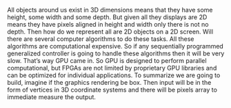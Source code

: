 All objects around us exist in 3D dimensions means that they have some height, some width and some depth. But given all they displays are 2D means they have pixels aligned in height and width only there is not no depth. Then how do we represent all are 2D objects on a 2D screen. Will there are several computer algorithms to do these tasks. 
All these algorithms are computational expensive. So if any sequentially programmed generalized controller is going to handle these algorithms then it will be very slow. That’s way GPU came in. So GPU is designed to perform parallel computational, but FPGAs are not limited by proprietary GPU libraries and can be optimized for individual applications.  To summarize we are going to build, imagine if the graphics rendering be box. Then input will be in the form of vertices in 3D coordinate systems and there will be pixels array to immediate measure the output. 
